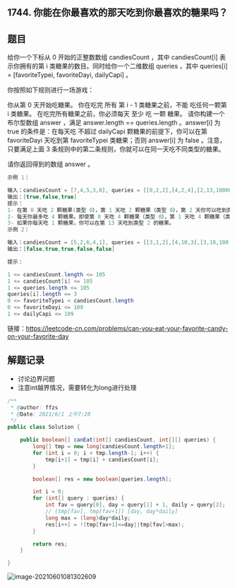 ## 1744. 你能在你最喜欢的那天吃到你最喜欢的糖果吗？

## 题目

给你一个下标从 0 开始的正整数数组 candiesCount ，其中 candiesCount[i] 表示你拥有的第 i 类糖果的数目。同时给你一个二维数组 queries ，其中 queries[i] = [favoriteTypei, favoriteDayi, dailyCapi] 。

你按照如下规则进行一场游戏：

你从第 0 天开始吃糖果。
你在吃完 所有 第 i - 1 类糖果之前，不能 吃任何一颗第 i 类糖果。
在吃完所有糖果之前，你必须每天 至少 吃 一颗 糖果。
请你构建一个布尔型数组 answer ，满足 answer.length == queries.length 。answer[i] 为 true 的条件是：在每天吃 不超过 dailyCapi 颗糖果的前提下，你可以在第 favoriteDayi 天吃到第 favoriteTypei 类糖果；否则 answer[i] 为 false 。注意，只要满足上面 3 条规则中的第二条规则，你就可以在同一天吃不同类型的糖果。

请你返回得到的数组 answer 。 

```java
示例 1：

输入：candiesCount = [7,4,5,3,8], queries = [[0,2,2],[4,2,4],[2,13,1000000000]]
输出：[true,false,true]
提示：
1- 在第 0 天吃 2 颗糖果(类型 0），第 1 天吃 2 颗糖果（类型 0），第 2 天你可以吃到类型 0 的糖果。
2- 每天你最多吃 4 颗糖果。即使第 0 天吃 4 颗糖果（类型 0），第 1 天吃 4 颗糖果（类型 0 和类型 1），你也没办法在第 2 天吃到类型 4 的糖果。换言之，你没法在每天吃 4 颗糖果的限制下在第 2 天吃到第 4 类糖果。
3- 如果你每天吃 1 颗糖果，你可以在第 13 天吃到类型 2 的糖果。
示例 2：

输入：candiesCount = [5,2,6,4,1], queries = [[3,1,2],[4,10,3],[3,10,100],[4,100,30],[1,3,1]]
输出：[false,true,true,false,false]
```



```java
提示：

1 <= candiesCount.length <= 105
1 <= candiesCount[i] <= 105
1 <= queries.length <= 105
queries[i].length == 3
0 <= favoriteTypei < candiesCount.length
0 <= favoriteDayi <= 109
1 <= dailyCapi <= 109
```


链接：https://leetcode-cn.com/problems/can-you-eat-your-favorite-candy-on-your-favorite-day

## 解题记录

+ 讨论边界问题
+ 注意int越界情况，需要转化为long进行处理

```java
/**
 * @author: ffzs
 * @Date: 2021/6/1 上午7:28
 */
public class Solution {

    public boolean[] canEat(int[] candiesCount, int[][] queries) {
        long[] tmp = new long[candiesCount.length+1];
        for (int i = 0; i < tmp.length-1; i++) {
            tmp[i+1] = tmp[i] + candiesCount[i];
        }

        boolean[] res = new boolean[queries.length];

        int i = 0;
        for (int[] query : queries) {
            int fav = query[0], day = query[1] + 1, daily = query[2];
            // (tmp[fav], tmp[fav+1]] [day, day*daily]
            long max = (long)day*daily;
            res[i++] = !(tmp[fav+1]<=day||tmp[fav]>max);
        }

        return res;
    }

}
```

![image-20210601081302609](https://gitee.com/ffzs/picture_go/raw/master/img/image-20210601081302609.png)